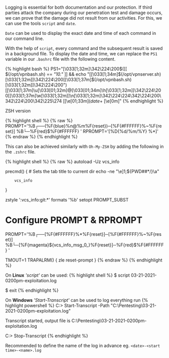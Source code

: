 Logging is essential for both documentation and our protection. If third parties attack the company during our penetration test and damage occurs, we can prove that the damage did not result from our activities. For this, we can use the tools `script` and `date`. 

`Date` can be used to display the exact date and time of each command in our command line. 

With the help of `script`, every command and the subsequent result is saved in a background file. To display the date and time, we can replace the `PS1` variable in our `.bashrc` file with the following content.

{% highlight bash %}
PS1="\[\033[1;32m\]\342\224\200\$([[ \$(/opt/vpnbash.sh) == *\"10.\"* ]] && echo \"[\[\033[1;34m\]\$(/opt/vpnserver.sh)\[\033[1;32m\]]\342\224\200[\[\033[1;37m\]\$(/opt/vpnbash.sh)\[\033[1;32m\]]\342\224\200\")[\[\033[1;37m\]\u\[\033[01;32m\]@\[\033[01;34m\]\h\[\033[1;32m\]]\342\224\200[\[\033[1;37m\]\w\[\033[1;32m\]]\n\[\033[1;32m\]\342\224\224\342\224\200\342\224\200\342\225\274 [\[\e[01;33m\]$(date +%D-%r)\[\e[01;32m\]]\\$ \[\e[0m\]"
{% endhighlight %}

ZSH version

{% highlight shell %}
{% raw %}
PROMPT='%B┌──(%F{blue}%n@%m%F{reset})─[%F{#FFFFFF}%~%F{reset}]
%B└─%F{red}$%F{#FFFFFF} '
RPROMPT='[%D{\%d/%m/%Y} %*]'
{% endraw %}
{% endhighlight %}

This can also be achieved similarly with `Oh-My-ZSH` by adding the following in the `.zshrc` file.

{% highlight shell %}
{% raw %}
autoload -Uz vcs_info

precmd() {
        # Sets the tab title to current dir
        echo -ne "\e]1;${PWD##*/}\a"

        vcs_info
}

zstyle ':vcs_info:git:*' formats '%b'
setopt PROMPT_SUBST

# Configure PROMPT & RPROMPT
PROMPT='%B┌──[%F{#FFFFFF}%*%F{reset}]─[%F{#FFFFFF}%~%F{reset}]
%B└─[%F{magenta}${vcs_info_msg_0_}%F{reset}]─%F{red}$%F{#FFFFFF} '

TMOUT=1
TRAPALRM() {
        zle reset-prompt
}
{% endraw %}
{% endhighlight %}

On **Linux** *'script'* can be used:
{% highlight shell %}
$ script 03-21-2021-0200pm-exploitation.log

$ exit
{% endhighlight %}

On **Windows** *'Start-Transcript'* can be used to log everything run
{% highlight powershell %}
C:\> Start-Transcript -Path "C:\Pentesting\03-21-2021-0200pm-exploitation.log"

Transcript started, output file is C:\Pentesting\03-21-2021-0200pm-exploitation.log

C:\> Stop-Transcript
{% endhighlight %}

Recommended to define the name of the log in advance eg. `<date>-<start time>-<name>.log`
